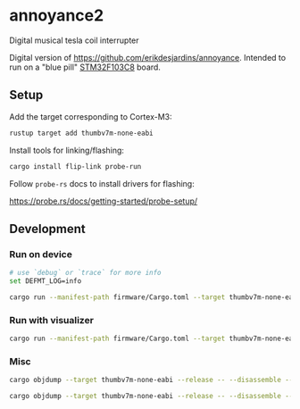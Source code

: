 # annoyance2

Digital musical tesla coil interrupter

Digital version of https://github.com/erikdesjardins/annoyance. Intended to run on a "blue pill" [STM32F103C8](https://www.st.com/resource/en/datasheet/stm32f103c8.pdf) board.

## Setup

Add the target corresponding to Cortex-M3:

```sh
rustup target add thumbv7m-none-eabi
```

Install tools for linking/flashing:

```sh
cargo install flip-link probe-run
```

Follow `probe-rs` docs to install drivers for flashing:

https://probe.rs/docs/getting-started/probe-setup/

## Development

### Run on device

```sh
# use `debug` or `trace` for more info
set DEFMT_LOG=info

cargo run --manifest-path firmware/Cargo.toml --target thumbv7m-none-eabi
```

### Run with visualizer

```sh
cargo run --manifest-path firmware/Cargo.toml --target thumbv7m-none-eabi --release | cargo run --manifest-path visualizer/Cargo.toml --release
```

### Misc

```sh
cargo objdump --target thumbv7m-none-eabi --release -- --disassemble --no-show-raw-insn --print-imm-hex

cargo objdump --target thumbv7m-none-eabi --release -- --disassemble --no-show-raw-insn --print-imm-hex --disassemble-symbols=USART1
```
